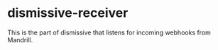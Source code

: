 # dismissive-receiver

This is the part of dismissive that listens for incoming webhooks from Mandrill.

